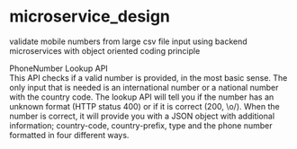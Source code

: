 # microservice_design
validate mobile numbers from large csv file input using backend microservices with object oriented coding principle

PhoneNumber Lookup API  
This API checks if a valid number is provided, in the most basic sense. The only input that is needed is an international number or a national number with the country code. The lookup API will tell you if the number has an unknown format (HTTP status 400) or if it is correct (200, \o/). When the number is correct, it will provide you with a JSON object with additional information; country-code, country-prefix, type and the phone number formatted in four different ways.  
